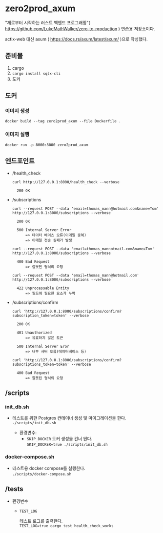 # zero2prod_axum

"제로부터 시작하는 러스트 백엔드 프로그래밍"( https://github.com/LukeMathWalker/zero-to-production ) 연습용 저장소이다.

actix-web 대신 axum ( https://docs.rs/axum/latest/axum/ )으로 작성했다.

## 준비물

1. cargo
1. `cargo install sqlx-cli`
1. 도커

## 도커

### 이미지 생성

`docker build --tag zero2prod_axum --file Dockerfile .`

### 이미지 실행

`docker run -p 8000:8000 zero2prod_axum`

## 엔드포인트

- /health_check

  `curl http://127.0.0.1:8000/health_check --verbose`

        200 OK

- /subscriptions

  `curl --request POST --data 'email=thomas_mann@hotmail.com&name=Tom' http://127.0.0.1:8000/subscriptions --verbose`

        200 OK

        500 Internal Server Error
            => 데이터 베이스 오류(이메일 중복)
            => 이메일 전송 실패가 발생

  `curl --request POST --data 'email=thomas_mannotmail.com&name=Tom' http://127.0.0.1:8000/subscriptions --verbose`

        400 Bad Request
            => 잘못된 형식의 요청

  `curl --request POST --data 'email=thomas_mann@hotmail.com' http://127.0.0.1:8000/subscriptions --verbose`

        422 Unprocessable Entity
            => 필드에 필요한 요소가 누락

- /subscriptions/confirm

  `curl 'http://127.0.0.1:8000/subscriptions/confirm?subscription_token=token' --verbose`

        200 OK

        401 Unauthorized
            => 유효하지 않은 토큰

        500 Internal Server Eror
            => 내부 서버 오류(데이터베이스 등)

  `curl 'http://127.0.0.1:8000/subscriptions/confirm?subscriptions_token=token' --verbose`

        400 Bad Request
            => 잘못된 형식의 요청

## /scripts

### init_db.sh

- 테스트를 위한 Postgres 컨테이너 생성 및 마이그레이션을 한다.  
  `./scripts/init_db.sh`

  - 환경변수:
    - `SKIP_DOCKER`
      도커 생성을 건너 뛴다.  
       `SKIP_DOCKER=true ./scripts/init_db.sh`

### docker-compose.sh

- 테스트용 docker compose를 실행한다.  
  `./scripts/docker-compose.sh`

## /tests

- 환경변수

  - `TEST_LOG`

    테스트 로그를 출력한다.  
    `TEST_LOG=true cargo test health_check_works`
